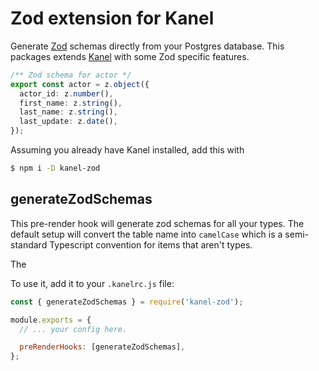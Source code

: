 # Zod extension for Kanel

Generate [Zod](https://github.com/colinhacks/zod) schemas directly from your Postgres database.
This packages extends [Kanel](https://github.com/kristiandupont/kanel) with some Zod specific features.

```typescript
/** Zod schema for actor */
export const actor = z.object({
  actor_id: z.number(),
  first_name: z.string(),
  last_name: z.string(),
  last_update: z.date(),
});
```

Assuming you already have Kanel installed, add this with

```bash
$ npm i -D kanel-zod
```

## generateZodSchemas

This pre-render hook will generate zod schemas for all your types. The default setup will convert the table name into `camelCase` which is a semi-standard Typescript convention for items that aren't types.

The

To use it, add it to your `.kanelrc.js` file:

```javascript
const { generateZodSchemas } = require('kanel-zod');

module.exports = {
  // ... your config here.

  preRenderHooks: [generateZodSchemas],
};
```

